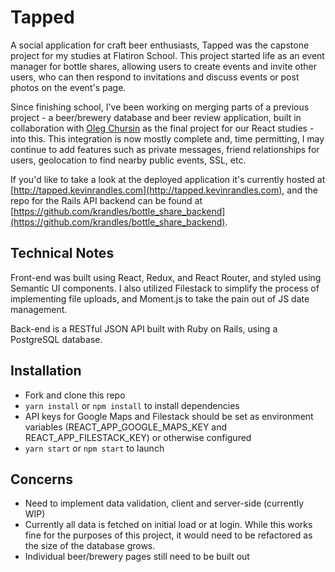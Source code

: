 # Tapped

A social application for craft beer enthusiasts, Tapped was the capstone project for my studies at Flatiron School. This project started life as an event manager for bottle shares, allowing users to create events and invite other users, who can then respond to invitations and discuss events or post photos on the event's page.

Since finishing school, I've been working on merging parts of a previous project - a beer/brewery database and beer review application, built in collaboration with [Oleg Chursin](https://github.com/olegchursin) as the final project for our React studies - into this. This integration is now mostly complete and, time permitting, I may continue to add features such as private messages, friend relationships for users, geolocation to find nearby public events, SSL, etc.

If you'd like to take a look at the deployed application it's currently hosted at [http://tapped.kevinrandles.com](http://tapped.kevinrandles.com), and the repo for the Rails API backend can be found at [https://github.com/krandles/bottle_share_backend](https://github.com/krandles/bottle_share_backend).

## Technical Notes

Front-end was built using React, Redux, and React Router, and styled using Semantic UI components. I also utilized Filestack to simplify the process of implementing file uploads, and Moment.js to take the pain out of JS date management.

Back-end is a RESTful JSON API built with Ruby on Rails, using a PostgreSQL database.

## Installation

- Fork and clone this repo
- `yarn install` or `npm install` to install dependencies
- API keys for Google Maps and Filestack should be set as environment variables (REACT_APP_GOOGLE_MAPS_KEY and REACT_APP_FILESTACK_KEY) or otherwise configured
- `yarn start` or `npm start` to launch

## Concerns

- Need to implement data validation, client and server-side (currently WIP)
- Currently all data is fetched on initial load or at login. While this works fine for the purposes of this project, it would need to be refactored as the size of the database grows.
- Individual beer/brewery pages still need to be built out
